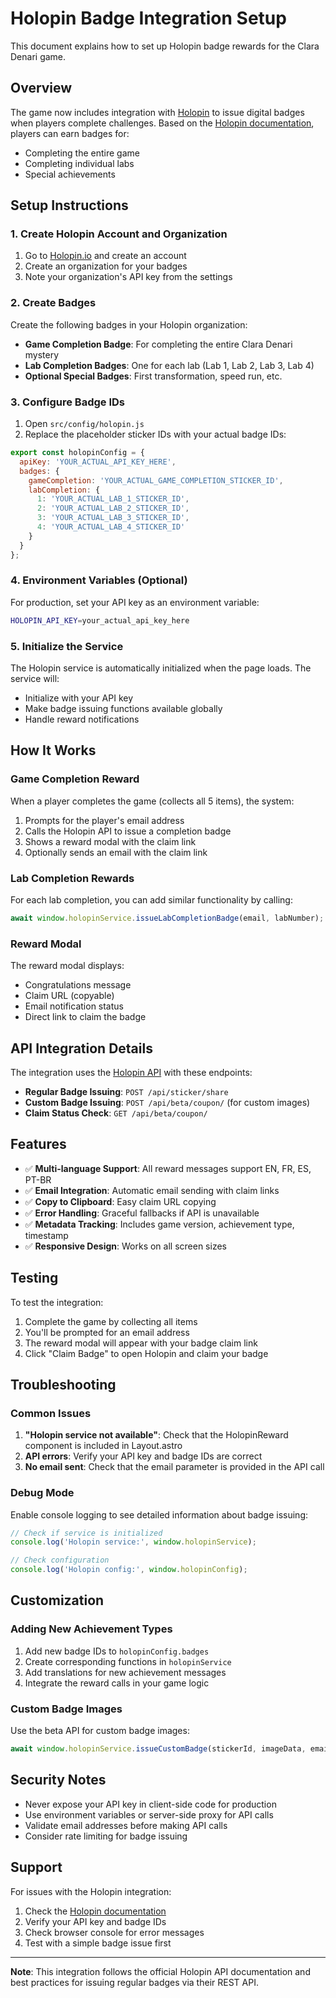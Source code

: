 # Holopin Badge Integration Setup

This document explains how to set up Holopin badge rewards for the Clara Denari game.

## Overview

The game now includes integration with [Holopin](https://holopin.io) to issue digital badges when players complete challenges. Based on the [Holopin documentation](https://docs.holopin.io/issuing-rewards/regular-badges), players can earn badges for:

- Completing the entire game
- Completing individual labs
- Special achievements

## Setup Instructions

### 1. Create Holopin Account and Organization

1. Go to [Holopin.io](https://holopin.io) and create an account
2. Create an organization for your badges
3. Note your organization's API key from the settings

### 2. Create Badges

Create the following badges in your Holopin organization:

- **Game Completion Badge**: For completing the entire Clara Denari mystery
- **Lab Completion Badges**: One for each lab (Lab 1, Lab 2, Lab 3, Lab 4)
- **Optional Special Badges**: First transformation, speed run, etc.

### 3. Configure Badge IDs

1. Open `src/config/holopin.js`
2. Replace the placeholder sticker IDs with your actual badge IDs:

```javascript
export const holopinConfig = {
  apiKey: 'YOUR_ACTUAL_API_KEY_HERE',
  badges: {
    gameCompletion: 'YOUR_ACTUAL_GAME_COMPLETION_STICKER_ID',
    labCompletion: {
      1: 'YOUR_ACTUAL_LAB_1_STICKER_ID',
      2: 'YOUR_ACTUAL_LAB_2_STICKER_ID', 
      3: 'YOUR_ACTUAL_LAB_3_STICKER_ID',
      4: 'YOUR_ACTUAL_LAB_4_STICKER_ID'
    }
  }
};
```

### 4. Environment Variables (Optional)

For production, set your API key as an environment variable:

```bash
HOLOPIN_API_KEY=your_actual_api_key_here
```

### 5. Initialize the Service

The Holopin service is automatically initialized when the page loads. The service will:

- Initialize with your API key
- Make badge issuing functions available globally
- Handle reward notifications

## How It Works

### Game Completion Reward

When a player completes the game (collects all 5 items), the system:

1. Prompts for the player's email address
2. Calls the Holopin API to issue a completion badge
3. Shows a reward modal with the claim link
4. Optionally sends an email with the claim link

### Lab Completion Rewards

For each lab completion, you can add similar functionality by calling:

```javascript
await window.holopinService.issueLabCompletionBadge(email, labNumber);
```

### Reward Modal

The reward modal displays:

- Congratulations message
- Claim URL (copyable)
- Email notification status
- Direct link to claim the badge

## API Integration Details

The integration uses the [Holopin API](https://docs.holopin.io/issuing-rewards/regular-badges) with these endpoints:

- **Regular Badge Issuing**: `POST /api/sticker/share`
- **Custom Badge Issuing**: `POST /api/beta/coupon/` (for custom images)
- **Claim Status Check**: `GET /api/beta/coupon/`

## Features

- ✅ **Multi-language Support**: All reward messages support EN, FR, ES, PT-BR
- ✅ **Email Integration**: Automatic email sending with claim links
- ✅ **Copy to Clipboard**: Easy claim URL copying
- ✅ **Error Handling**: Graceful fallbacks if API is unavailable
- ✅ **Metadata Tracking**: Includes game version, achievement type, timestamp
- ✅ **Responsive Design**: Works on all screen sizes

## Testing

To test the integration:

1. Complete the game by collecting all items
2. You'll be prompted for an email address
3. The reward modal will appear with your badge claim link
4. Click "Claim Badge" to open Holopin and claim your badge

## Troubleshooting

### Common Issues

1. **"Holopin service not available"**: Check that the HolopinReward component is included in Layout.astro
2. **API errors**: Verify your API key and badge IDs are correct
3. **No email sent**: Check that the email parameter is provided in the API call

### Debug Mode

Enable console logging to see detailed information about badge issuing:

```javascript
// Check if service is initialized
console.log('Holopin service:', window.holopinService);

// Check configuration
console.log('Holopin config:', window.holopinConfig);
```

## Customization

### Adding New Achievement Types

1. Add new badge IDs to `holopinConfig.badges`
2. Create corresponding functions in `holopinService`
3. Add translations for new achievement messages
4. Integrate the reward calls in your game logic

### Custom Badge Images

Use the beta API for custom badge images:

```javascript
await window.holopinService.issueCustomBadge(stickerId, imageData, email, metadata);
```

## Security Notes

- Never expose your API key in client-side code for production
- Use environment variables or server-side proxy for API calls
- Validate email addresses before making API calls
- Consider rate limiting for badge issuing

## Support

For issues with the Holopin integration:

1. Check the [Holopin documentation](https://docs.holopin.io/issuing-rewards/regular-badges)
2. Verify your API key and badge IDs
3. Check browser console for error messages
4. Test with a simple badge issue first

---

**Note**: This integration follows the official Holopin API documentation and best practices for issuing regular badges via their REST API.
